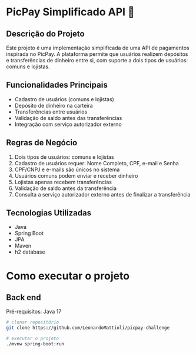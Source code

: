 # PicPay Simplificado API 🚀

## Descrição do Projeto

Este projeto é uma implementação simplificada de uma API de pagamentos inspirada no PicPay. A plataforma permite que usuários realizem depósitos e transferências de dinheiro entre si, com suporte a dois tipos de usuários: comuns e lojistas.

## Funcionalidades Principais

- Cadastro de usuários (comuns e lojistas)
- Depósito de dinheiro na carteira
- Transferências entre usuários
- Validação de saldo antes das transferências
- Integração com serviço autorizador externo

## Regras de Negócio

1. Dois tipos de usuários: comuns e lojistas
2. Cadastro de usuários requer: Nome Completo, CPF, e-mail e Senha
3. CPF/CNPJ e e-mails são únicos no sistema
4. Usuários comuns podem enviar e receber dinheiro
5. Lojistas apenas recebem transferências
6. Validação de saldo antes da transferência
7. Consulta a serviço autorizador externo antes de finalizar a transferência

## Tecnologias Utilizadas
- Java
- Spring Boot
- JPA
- Maven
- h2 database

# Como executar o projeto

## Back end
Pré-requisitos: Java 17

```bash
# clonar repositório
git clone https://github.com/LeonardoMattioli/picpay-challenge

# executar o projeto
./mvnw spring-boot:run
```
